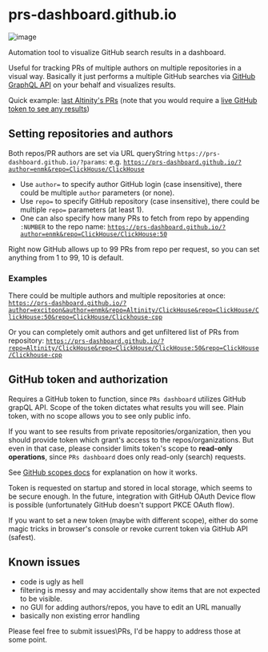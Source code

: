 # prs-dashboard.github.io
![image](https://user-images.githubusercontent.com/1110183/184915444-9c7aa72b-bc82-4664-9187-9402ba51be9b.png)


Automation tool to visualize GitHub search results in a dashboard.

Useful for tracking PRs of multiple authors on multiple repositories in a visual way.
Basically it just performs a multiple GitHub searches via [GitHub GraphQL API](https://docs.github.com/en/graphql) on your behalf and visualizes results.


Quick example: [last Altinity's PRs](https://prs-dashboard.github.io/?author=excitoon&author=quickhouse&author=zvonand&author=arthurpassos&author=filimonov&author=vzakaznikov&author=enmk&repo=Altinity/ClickHouse&repo=ClickHouse/ClickHouse:50&repo=ClickHouse/Clickhouse-cpp&repo=ClickHouse/ClickHouse-odbc)
(note that you would require a [live GitHub token to see any results](https://docs.github.com/en/enterprise-server@3.4/authentication/keeping-your-account-and-data-secure/creating-a-personal-access-token))

## Setting repositories and authors

Both repos/PR authors are set via URL queryString `https://prs-dashboard.github.io/?params`: e.g.
[`https://prs-dashboard.github.io/?author=enmk&repo=ClickHouse/ClickHouse`](https://prs-dashboard.github.io/?author=enmk&repo=ClickHouse/ClickHouse)
- Use `author=` to specify author GitHub login (case insensitive), there could be multiple `author` parameters (or none).
- Use `repo=` to specify GitHub repository (case insensitive), there could be multiple `repo=` parameters (at least 1).
- One can also specify how many PRs to fetch from repo by appending `:NUMBER` to the repo name: [`https://prs-dashboard.github.io/?author=enmk&repo=ClickHouse/ClickHouse:50`](https://prs-dashboard.github.io/?author=enmk&repo=ClickHouse/ClickHouse:50)

Right now GitHub allows up to 99 PRs from repo per request, so you can set anything from 1 to 99, 10 is default.


### Examples
There could be multiple authors and multiple repositories at once: 
[`https://prs-dashboard.github.io/?author=excitoon&author=enmk&repo=Altinity/ClickHouse&repo=ClickHouse/ClickHouse:50&repo=ClickHouse/Clickhouse-cpp`](https://prs-dashboard.github.io/?author=excitoon&author=enmk&repo=Altinity/ClickHouse&repo=ClickHouse/ClickHouse:50&repo=ClickHouse/Clickhouse-cpp)

Or you can completely omit authors and get unfiltered list of PRs from repository: [`https://prs-dashboard.github.io/?repo=Altinity/ClickHouse&repo=ClickHouse/ClickHouse:50&repo=ClickHouse/Clickhouse-cpp`](https://prs-dashboard.github.io/?repo=Altinity/ClickHouse&repo=ClickHouse/ClickHouse:50&repo=ClickHouse/Clickhouse-cpp)


## GitHub token and authorization
Requires a GitHub token to function, since `PRs dashboard` utilizes GitHub grapQL API. Scope of the token dictates what results you will see. Plain token, with no scope allows you to see only public info.

If you want to see results from private repositories/organization, then you should provide token which grant's access to the repos/organizations.
But even in that case, please consider limits token's scope to **read-only operations**, since `PRs dashboard` does only read-only (search) requests.

See [GitHub scopes docs](https://docs.github.com/en/developers/apps/building-oauth-apps/scopes-for-oauth-apps) for explanation on how it works.

Token is requested on startup and stored in local storage, which seems to be secure enough. In the future, integration with GitHub OAuth Device flow is possible (unfortunately GitHub doesn't support PKCE OAuth flow).

If you want to set a new token (maybe with different scope), either do some magic tricks in browser's console or revoke current token via GitHub API (safest).

## Known issues
- code is ugly as hell
- filtering is messy and may accidentally show items that are not expected to be visible.
- no GUI for adding authors/repos, you have to edit an URL manually
- basically non existing error handling


Please feel free to submit issues\PRs, I'd be happy to address those at some point.
